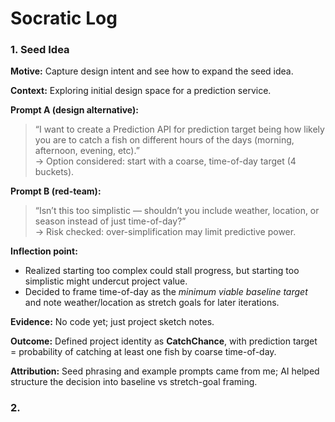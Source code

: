 # Socratic Log

### 1. Seed Idea

**Motive:** Capture design intent and see how to expand the seed idea.  

**Context:** Exploring initial design space for a prediction service.  

**Prompt A (design alternative):**  
> “I want to create a Prediction API for prediction target being how likely you are to catch a fish on different hours of the days (morning, afternoon, evening, etc).”  
→ Option considered: start with a coarse, time-of-day target (4 buckets).  

**Prompt B (red-team):**  
> “Isn’t this too simplistic — shouldn’t you include weather, location, or season instead of just time-of-day?”  
→ Risk checked: over-simplification may limit predictive power.  

**Inflection point:**  
- Realized starting too complex could stall progress, but starting too simplistic might undercut project value.  
- Decided to frame time-of-day as the *minimum viable baseline target* and note weather/location as stretch goals for later iterations.  

**Evidence:** No code yet; just project sketch notes.  

**Outcome:** Defined project identity as **CatchChance**, with prediction target = probability of catching at least one fish by coarse time-of-day.  

**Attribution:** Seed phrasing and example prompts came from me; AI helped structure the decision into baseline vs stretch-goal framing.  

### 2. 
